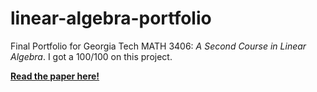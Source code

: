 # linear-algebra-portfolio
Final Portfolio for Georgia Tech MATH 3406: *A Second Course in Linear Algebra*. I got a 100/100 on this project. 

[**Read the paper here!**](https://github.com/dsoman24/linear-algebra-portfolio/blob/main/MATH_3406_Final_Portfolio.pdf)
